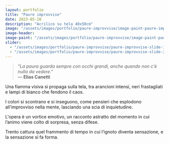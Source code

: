 ```yaml
---
layout: portfolio
title: "Paure improvvise"
date: 2023-05-10
description: "Acrilico su tela 40x50cm"
image: "/assets/images/portfolio/paure-improvvise/image-paint-paure-improvvise-v1.jpg"
image-header:
image-paint: "/assets/images/portfolio/paure-improvvise/image-paint-paure-improvvise-v1.jpg"
slider:
  - "/assets/images/portfolio/paure-improvvise/paure-improvvise-slide-1.jpg"
  - "/assets/images/portfolio/paure-improvvise/paure-improvvise-slide-2.jpg"
---
```


> *"La paura guarda sempre con occhi grandi, anche quando non c'è nulla da vedere."*  
> — **Elias Canetti**

Una fiamma visiva si propaga sulla tela, tra arancioni intensi, neri frastagliati e lampi di bianco che fendono il caos. 

I colori si scontrano e si inseguono, come pensieri che esplodono all’improvviso nella mente, lasciando una scia di inquietudine. 

L'opera è un vortice emotivo, un racconto astratto del momento in cui l’animo viene colto di sorpresa, senza difese.

Trento cattura quel frammento di tempo in cui l’ignoto diventa sensazione, e la sensazione si fa forma.
